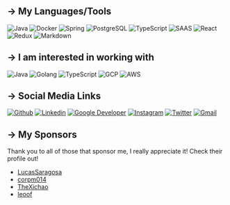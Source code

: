 ## → My Languages/Tools
![Java](https://img.shields.io/badge/Java-ED8B00?style=for-the-badge&logo=java&logoColor=white)
![Docker](https://img.shields.io/badge/Docker-2CA5E0?style=for-the-badge&logo=docker&logoColor=white)
![Spring](https://img.shields.io/badge/Spring-6DB33F?style=for-the-badge&logo=spring&logoColor=white)
![PostgreSQL](https://img.shields.io/badge/PostgreSQL-316192?style=for-the-badge&logo=postgresql&logoColor=white)
![TypeScript](https://img.shields.io/badge/TypeScript-007ACC?style=for-the-badge&logo=typescript&logoColor=white)
![SAAS](https://img.shields.io/badge/Sass-CC6699?style=for-the-badge&logo=sass&logoColor=white)
![React](https://img.shields.io/badge/React-20232A?style=for-the-badge&logo=react&logoColor=61DAFB)
![Redux](https://img.shields.io/badge/Redux-593D88?style=for-the-badge&logo=redux&logoColor=white)
![Markdown](https://img.shields.io/badge/Markdown-000000?style=for-the-badge&logo=markdown&logoColor=white)

## → I am interested in working with
![Java](https://img.shields.io/badge/Java-ED8B00?style=for-the-badge&logo=java&logoColor=white)
![Golang](https://img.shields.io/badge/Go-00ADD8?style=for-the-badge&logo=go&logoColor=white)
![TypeScript](https://img.shields.io/badge/TypeScript-007ACC?style=for-the-badge&logo=typescript&logoColor=white)
![GCP](https://img.shields.io/badge/Google_Cloud-4285F4?style=for-the-badge&logo=google-cloud&logoColor=white)
![AWS](https://img.shields.io/badge/Amazon_AWS-232F3E?style=for-the-badge&logo=amazon-aws&logoColor=white)


## → Social Media Links
[![Github](https://img.shields.io/badge/GitHub-100000?style=for-the-badge&logo=github&logoColor=white)](https://github.com/BenNeighbour/)
[![Linkedin](https://img.shields.io/badge/LinkedIn-0077B5?style=for-the-badge&logo=linkedin&logoColor=white)](https://www.linkedin.com/in/ben-neighbour-a6b7051b5/)
[![Google Developer](https://img.shields.io/badge/Google_Developer-D14836?style=for-the-badge&logo=google&logoColor=white)](https://google.dev/u/108598430311945088559)
[![Instagram](https://img.shields.io/badge/Instagram-E4405F?style=for-the-badge&logo=instagram&logoColor=white)](https://www.instagram.com/benthedev_/)
[![Twitter](https://img.shields.io/badge/Twitter-1DA1F2?style=for-the-badge&logo=twitter&logoColor=white)](https://twitter.com/BenTheDev2)
[![Gmail](https://img.shields.io/badge/Gmail-D14836?style=for-the-badge&logo=gmail&logoColor=white)](mailto:ben.neighbour.dev@gmail.com)


## → My Sponsors
Thank you to all of those that sponsor me, I really appreciate it! Check their profile out!
- [LucasSaragosa](https://github.com/LucasSaragosa) <br />
- [corpm014](https://github.com/corpm014) <br />
- [TheXichao](https://github.com/TheXichao) <br />
- [leoof](https://github.com/leoof) <br />
